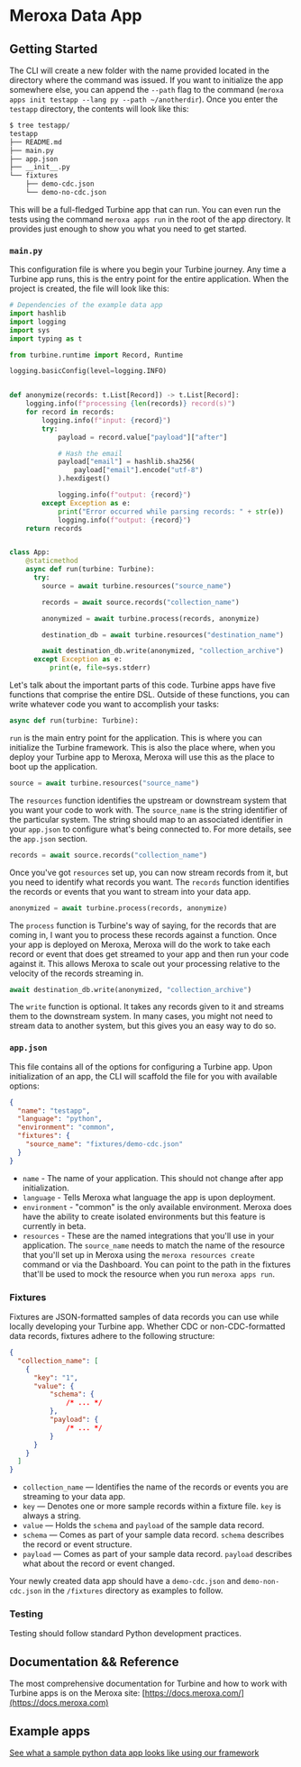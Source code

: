 
# Meroxa Data App

## Getting Started

The CLI will create a new folder with the name provided located in the directory where the command was issued. If you want to initialize the app somewhere else, you can append the `--path` flag to the command (`meroxa apps init testapp --lang py --path ~/anotherdir`). Once you enter the `testapp` directory, the contents will look like this:

```bash
$ tree testapp/
testapp
├── README.md
├── main.py
├── app.json
├── __init__.py
└── fixtures
    ├── demo-cdc.json
    └── demo-no-cdc.json
```

This will be a full-fledged Turbine app that can run. You can even run the tests using the command `meroxa apps run` in the root of the app directory. It provides just enough to show you what you need to get started.

### `main.py`

This configuration file is where you begin your Turbine journey. Any time a Turbine app runs, this is the entry point for the entire application. When the project is created, the file will look like this:

```python
# Dependencies of the example data app
import hashlib
import logging
import sys
import typing as t

from turbine.runtime import Record, Runtime

logging.basicConfig(level=logging.INFO)


def anonymize(records: t.List[Record]) -> t.List[Record]:
    logging.info(f"processing {len(records)} record(s)")
    for record in records:
        logging.info(f"input: {record}")
        try:
            payload = record.value["payload"]["after"]

            # Hash the email
            payload["email"] = hashlib.sha256(
                payload["email"].encode("utf-8")
            ).hexdigest()

            logging.info(f"output: {record}")
        except Exception as e:
            print("Error occurred while parsing records: " + str(e))
            logging.info(f"output: {record}")
    return records


class App:
    @staticmethod
    async def run(turbine: Turbine):
      try:
        source = await turbine.resources("source_name")

        records = await source.records("collection_name")

        anonymized = await turbine.process(records, anonymize)

        destination_db = await turbine.resources("destination_name")

        await destination_db.write(anonymized, "collection_archive")
      except Exception as e:
          print(e, file=sys.stderr)
```

Let's talk about the important parts of this code. Turbine apps have five functions that comprise the entire DSL. Outside of these functions, you can write whatever code you want to accomplish your tasks:

```python
async def run(turbine: Turbine):
```

`run` is the main entry point for the application. This is where you can initialize the Turbine framework. This is also the place where, when you deploy your Turbine app to Meroxa, Meroxa will use this as the place to boot up the application.

```python
source = await turbine.resources("source_name")
```

The `resources` function identifies the upstream or downstream system that you want your code to work with. The `source_name` is the string identifier of the particular system. The string should map to an associated identifier in your `app.json` to configure what's being connected to. For more details, see the `app.json` section.

```python
records = await source.records("collection_name")
```

Once you've got `resources` set up, you can now stream records from it, but you need to identify what records you want. The `records` function identifies the records or events that you want to stream into your data app.

```python
anonymized = await turbine.process(records, anonymize)
```

The `process` function is Turbine's way of saying, for the records that are coming in, I want you to process these records against a function. Once your app is deployed on Meroxa, Meroxa will do the work to take each record or event that does get streamed to your app and then run your code against it. This allows Meroxa to scale out your processing relative to the velocity of the records streaming in.

```python
await destination_db.write(anonymized, "collection_archive")
```

The `write` function is optional. It takes any records given to it and streams them to the downstream system. In many cases, you might not need to stream data to another system, but this gives you an easy way to do so.


### `app.json`

This file contains all of the options for configuring a Turbine app. Upon initialization of an app, the CLI will scaffold the file for you with available options:

```json
{
  "name": "testapp",
  "language": "python",
  "environment": "common",
  "fixtures": {
    "source_name": "fixtures/demo-cdc.json"
  }
}
```

* `name` - The name of your application. This should not change after app initialization.
* `language` - Tells Meroxa what language the app is upon deployment.
* `environment` - "common" is the only available environment. Meroxa does have the ability to create isolated environments but this feature is currently in beta.
* `resources` - These are the named integrations that you'll use in your application. The `source_name` needs to match the name of the resource that you'll set up in Meroxa using the `meroxa resources create` command or via the Dashboard. You can point to the path in the fixtures that'll be used to mock the resource when you run `meroxa apps run`.

### Fixtures

Fixtures are JSON-formatted samples of data records you can use while locally developing your Turbine app. Whether CDC or non-CDC-formatted data records, fixtures adhere to the following structure:

```json
{
  "collection_name": [
    {
      "key": "1",
      "value": {
  		  "schema": {
  			  /* ... */
  		  },
  		  "payload": {
  			  /* ... */
  		  }
      }
    }
  ]
}
```
* `collection_name` — Identifies the name of the records or events you are streaming to your data app.
* `key` — Denotes one or more sample records within a fixture file. `key` is always a string.
* `value` — Holds the `schema` and `payload` of the sample data record.
* `schema` — Comes as part of your sample data record. `schema` describes the record or event structure.
* `payload` — Comes as part of your sample data record. `payload` describes what about the record or event changed.

Your newly created data app should have a `demo-cdc.json` and `demo-non-cdc.json` in the `/fixtures` directory as examples to follow.

### Testing

Testing should follow standard Python development practices.

## Documentation && Reference

The most comprehensive documentation for Turbine and how to work with Turbine apps is on the Meroxa site: [https://docs.meroxa.com/](https://docs.meroxa.com)

## Example apps

[See what a sample python data app looks like using our framework](https://github.com/meroxa/turbine-py-examples)
